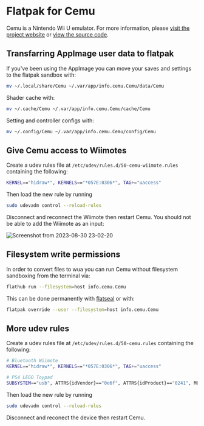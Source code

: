 # Flatpak for Cemu

Cemu is a Nintendo Wii U emulator. For more information, please [visit the project website](https://cemu.info/) or [view the source code](https://github.com/cemu-project/Cemu/).

## Transfarring AppImage user data to flatpak

If you've been using the AppImage you can move your saves and settings to the flatpak sandbox with:

```sh
mv ~/.local/share/Cemu ~/.var/app/info.cemu.Cemu/data/Cemu
```

Shader cache with:
```sh
mv ~/.cache/Cemu ~/.var/app/info.cemu.Cemu/cache/Cemu
```

Setting and controller configs with:
```sh
mv ~/.config/Cemu ~/.var/app/info.cemu.Cemu/config/Cemu
```

## Give Cemu access to Wiimotes

Create a udev rules file at `/etc/udev/rules.d/50-cemu-wiimote.rules` containing the following:
```sh
KERNEL=="hidraw*", KERNELS=="*057E:0306*", TAG+="uaccess"
```

Then load the new rule by running
```sh
sudo udevadm control --reload-rules
```

Disconnect and reconnect the Wiimote then restart Cemu. You should not be able to add the Wiimote as an input:

![Screenshot from 2023-08-30 23-02-20](https://github.com/flathub/info.cemu.Cemu/assets/334272/ab44f97f-8d63-4ed4-ad82-a4415311cf87)


## Filesystem write permissions

In order to convert files to wua you can run Cemu without filesystem sandboxing from the terminal via:

```sh
flathub run --filesystem=host info.cemu.Cemu
```

This can be done permanently with [flatseal](https://flathub.org/apps/details/com.github.tchx84.Flatseal) or with:

```sh
flatpak override --user --filesystem=host info.cemu.Cemu
```

## More udev rules

Create a udev rules file at `/etc/udev/rules.d/50-cemu.rules` containing the following:
```sh
# Bluetooth Wiimote
KERNEL=="hidraw*", KERNELS=="*057E:0306*", TAG+="uaccess"

# PS4 LEGO Toypad
SUBSYSTEM=="usb", ATTRS{idVendor}=="0e6f", ATTRS{idProduct}=="0241", MODE="0666", TAG+="uaccess"
```

Then load the new rule by running
```sh
sudo udevadm control --reload-rules
```

Disconnect and reconect the device then restart Cemu.
